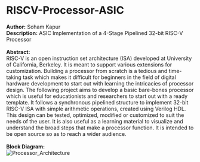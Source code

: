 # RISCV-Processor-ASIC

**Author:** Soham Kapur
<br>
**Description:** ASIC Implementation of a 4-Stage Pipelined 32-bit RISC-V Processor
<br>
<br>
**Abstract:**
<br>
 RISC-V is an open instruction set architecture (ISA) developed at University of California, Berkeley.
It is meant to support various extensions for customization. Building
 a processor from scratch is a tedious and time-taking task which makes it difficult for
 beginners in the field of digital hardware development to start out with learning the
 intricacies of processor design.
 The following project aims to develop a basic bare-bones processor which is useful for
 educationists and researchers to start out with a ready template. It follows a synchronous
 pipelined structure to implement 32-bit RISC-V ISA with simple arithmetic operations,
 created using Verilog HDL. This design can be tested, optimized, modified or customized
 to suit the needs of the user. It is also useful as a learning material to visualize and
 understand the broad steps that make a processor function. It is intended to be open
source so as to reach a wider audience.
<br>
<br>
**Block Diagram:**
<br>
![Processor_Architecture](https://github.com/user-attachments/assets/8b3b51b1-678b-4712-9591-f52adbdfefb6)
